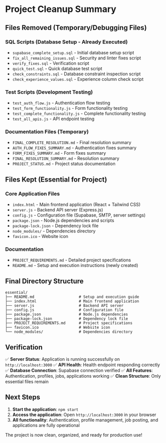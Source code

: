# Project Cleanup Summary

## Files Removed (Temporary/Debugging Files)

### SQL Scripts (Database Setup - Already Executed)
- `supabase_complete_setup.sql` - Initial database setup script
- `fix_all_remaining_issues.sql` - Security and linter fixes script
- `verify_fixes.sql` - Verification script
- `quick_test.sql` - Quick database test script
- `check_constraints.sql` - Database constraint inspection script
- `check_experience_values.sql` - Experience column check script

### Test Scripts (Development Testing)
- `test_auth_flow.js` - Authentication flow testing
- `test_form_functionality.js` - Form functionality testing
- `test_complete_functionality.js` - Complete functionality testing
- `test_all_apis.js` - API endpoint testing

### Documentation Files (Temporary)
- `FINAL_COMPLETE_RESOLUTION.md` - Final resolution summary
- `AUTH_FLOW_FIXES_SUMMARY.md` - Authentication fixes summary
- `FORM_FIXES_SUMMARY.md` - Form fixes summary
- `FINAL_RESOLUTION_SUMMARY.md` - Resolution summary
- `PROJECT_STATUS.md` - Project status documentation

## Files Kept (Essential for Project)

### Core Application Files
- `index.html` - Main frontend application (React + Tailwind CSS)
- `server.js` - Backend API server (Express.js)
- `config.js` - Configuration file (Supabase, SMTP, server settings)
- `package.json` - Node.js dependencies and scripts
- `package-lock.json` - Dependency lock file
- `node_modules/` - Dependencies directory
- `favicon.ico` - Website icon

### Documentation
- `PROJECT_REQUIREMENTS.md` - Detailed project specifications
- `README.md` - Setup and execution instructions (newly created)

## Final Directory Structure

```
essential/
├── README.md                    # Setup and execution guide
├── index.html                   # Main frontend application
├── server.js                    # Backend API server
├── config.js                    # Configuration file
├── package.json                 # Node.js dependencies
├── package-lock.json            # Dependency lock file
├── PROJECT_REQUIREMENTS.md      # Project specifications
├── favicon.ico                  # Website icon
└── node_modules/                # Dependencies directory
```

## Verification

✅ **Server Status**: Application is running successfully on `http://localhost:3000`
✅ **API Health**: Health endpoint responding correctly
✅ **Database Connection**: Supabase connection verified
✅ **All Features**: Authentication, profiles, jobs, applications working
✅ **Clean Structure**: Only essential files remain

## Next Steps

1. **Start the application**: `npm start`
2. **Access the application**: Open `http://localhost:3000` in your browser
3. **All functionality**: Authentication, profile management, job posting, and applications are fully operational

The project is now clean, organized, and ready for production use!
